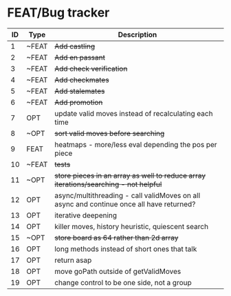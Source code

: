 # FEAT/Bug tracker

ID   | Type  | Description
---- | ----- | ----
1    | ~FEAT  | ~~Add castling~~
2    | ~FEAT  | ~~Add en passant~~
3    | ~FEAT  | ~~Add check verification~~
4    | ~FEAT  | ~~Add checkmates~~
5    | ~FEAT  | ~~Add stalemates~~
6    | ~FEAT  | ~~Add promotion~~
7    | OPT   | update valid moves instead of recalculating each time
8    | ~OPT   | ~~sort valid moves before searching~~
9    | FEAT  | heatmaps - more/less eval depending the pos per piece
10   | ~FEAT  | ~~tests~~
11   | ~OPT   | ~~store pieces in an array as well to reduce array iterations/searching - not helpful~~
12   | OPT   | async/multithreading - call validMoves on all async and continue once all have returned?
13   | OPT   | iterative deepening
14   | OPT   | killer moves, history heuristic, quiescent search
15   | ~OPT   | ~~store board as 64 rather than 2d array~~
16   | OPT   | long methods instead of short ones that talk
17   | OPT   | return asap
18   | OPT   | move goPath outside of getValidMoves
19   | OPT   | change control to be one side, not a group